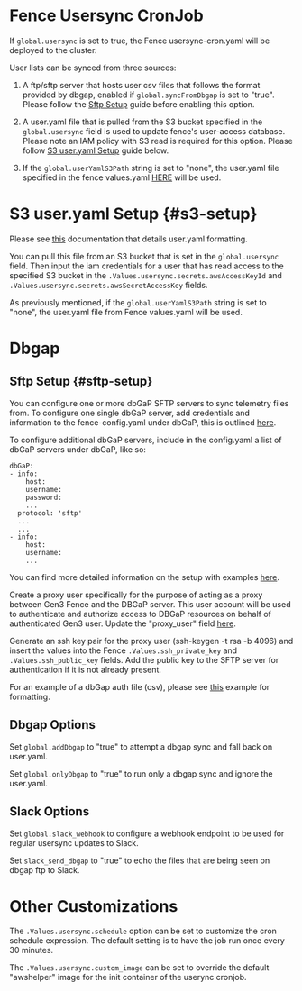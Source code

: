 # Fence Usersync CronJob

If `global.usersync` is set to true, the Fence usersync-cron.yaml will be deployed to the cluster.

User lists can be synced from three sources:

1. A ftp/sftp server that hosts user csv files that follows the format provided by dbgap, enabled if `global.syncFromDbgap` is set to "true". Please follow the [Sftp Setup](#sftp-setup) guide before enabling this option.

2. A user.yaml file that is pulled from the S3 bucket specified in the `global.usersync` field is used to update fence's user-access database. Please note an IAM policy with S3 read is required for this option. Please follow [S3 user.yaml Setup](#s3-setup) guide below.

3. If the `global.userYamlS3Path` string is set to "none", the user.yaml file specified in the fence values.yaml [HERE](https://github.com/uc-cdis/gen3-helm/blob/c7b8959cdf5f7756b29c33ff330923e95981827c/helm/fence/values.yaml#L449-L1319) will be used.
 


# S3 user.yaml Setup {#s3-setup}
Please see [this](https://github.com/uc-cdis/fence/blob/master/docs/user.yaml_guide.md) documentation that details user.yaml formatting.

You can pull this file from an S3 bucket that is set in the `global.usersync` field. Then input the iam credentials for a user that has read access to the specified S3 bucket in the `.Values.usersync.secrets.awsAccessKeyId` and `.Values.usersync.secrets.awsSecretAccessKey` fields. 

As previously mentioned, if the `global.userYamlS3Path` string is set to "none", the user.yaml file from Fence values.yaml will be used. 
 


# Dbgap
## Sftp Setup {#sftp-setup}
You can configure one or more dbGaP SFTP servers to sync telemetry files from. To configure one single dbGaP server, add credentials and information to the fence-config.yaml under dbGaP, this is outlined [here](https://github.com/uc-cdis/gen3-helm/blob/c7b8959cdf5f7756b29c33ff330923e95981827c/helm/fence/values.yaml#L1796).

To configure additional dbGaP servers, include in the config.yaml a list of dbGaP servers under dbGaP, like so:

```
dbGaP:
- info:
    host:
    username:
    password:
    ...
  protocol: 'sftp'
  ...
  ...
- info:
    host:
    username:
    ...
````

You can find more detailed information on the setup with examples [here](https://github.com/uc-cdis/fence/blob/master/docs/usersync.md).

Create a proxy user specifically for the purpose of acting as a proxy between Gen3 Fence and the DBGaP server. This user account will be used to authenticate and authorize access to DBGaP resources on behalf of authenticated Gen3 user. Update the "proxy_user" field [here](https://github.com/uc-cdis/gen3-helm/blob/c7b8959cdf5f7756b29c33ff330923e95981827c/helm/fence/values.yaml#LL1803C10-L1803C19).

Generate an ssh key pair for the proxy user (ssh-keygen -t rsa -b 4096) and insert the values into the Fence `.Values.ssh_private_key` and `.Values.ssh_public_key` fields. Add the public key to the SFTP server for authentication if it is not already present. 

For an example of a dbGap auth file (csv), please see [this](https://github.com/uc-cdis/fence/blob/master/docs/usersync.md#example-of-dbgap-authorization-file-csv-format) example for formatting. 

## Dbgap Options
 Set `global.addDbgap` to "true" to attempt a dbgap sync and fall back on user.yaml.

 Set `global.onlyDbgap` to "true" to run only a dbgap sync and ignore the user.yaml. 

## Slack Options
  Set `global.slack_webhook` to configure a webhook endpoint to be used for regular usersync updates to Slack.

  Set `slack_send_dbgap` to "true" to echo the files that are being seen on dbgap ftp to Slack.
 


# Other Customizations
  The `.Values.usersync.schedule` option can be set to customize the cron schedule expression. The default setting is to have the job run once every 30 minutes. 

  The `.Values.usersync.custom_image` can be set to override the default "awshelper" image for the init container of the userync cronjob.